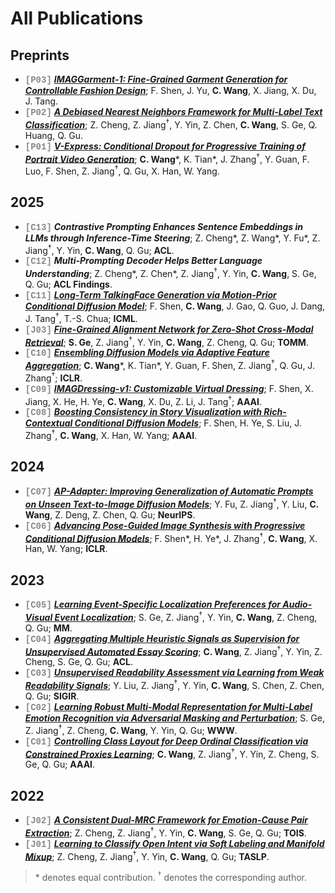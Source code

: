 # All Publications

## Preprints

- <span style="font-family: 'Courier New', Courier, monospace; color: #888;"><b>[P03]</b></span> [***IMAGGarment-1: Fine-Grained Garment Generation for Controllable Fashion Design***](https://arxiv.org/pdf/2504.13176); F. Shen, J. Yu, **C. Wang**, X. Jiang, X. Du, J. Tang.
- <span style="font-family: 'Courier New', Courier, monospace; color: #888;"><b>[P02]</b></span> [***A Debiased Nearest Neighbors Framework for Multi-Label Text Classification***](https://arxiv.org/abs/2408.03202); Z. Cheng, Z. Jiang<sup>†</sup>, Y. Yin, Z. Chen, **C. Wang**, S. Ge, Q. Huang, Q. Gu.
- <span style="font-family: 'Courier New', Courier, monospace; color: #888;"><b>[P01]</b></span> [***V-Express: Conditional Dropout for Progressive Training of Portrait Video Generation***](https://arxiv.org/abs/2406.02511); **C. Wang**\*, K. Tian\*, J. Zhang<sup>†</sup>, Y. Guan, F. Luo, F. Shen, Z. Jiang<sup>†</sup>, Q. Gu, X. Han, W. Yang.

## 2025

- <span style="font-family: 'Courier New', Courier, monospace; color: #888;"><b>[C13]</b></span> ***Contrastive Prompting Enhances Sentence Embeddings in LLMs through Inference-Time Steering***; Z. Cheng\*, Z. Wang\*, Y. Fu\*, Z. Jiang<sup>†</sup>, Y. Yin, **C. Wang**, Q. Gu; **ACL**.
- <span style="font-family: 'Courier New', Courier, monospace; color: #888;"><b>[C12]</b></span> ***Multi-Prompting Decoder Helps Better Language Understanding***; Z. Cheng\*, Z. Chen\*, Z. Jiang<sup>†</sup>, Y. Yin, **C. Wang**, S. Ge, Q. Gu; **ACL Findings**.
- <span style="font-family: 'Courier New', Courier, monospace; color: #888;"><b>[C11]</b></span> [***Long-Term TalkingFace Generation via Motion-Prior Conditional Diffusion Model***](https://openreview.net/pdf?id=aINERD9MzJ); F. Shen, **C. Wang**, J. Gao, Q. Guo, J. Dang, J. Tang<sup>†</sup>, T.-S. Chua; **ICML**.
- <span style="font-family: 'Courier New', Courier, monospace; color: #888;"><b>[J03]</b></span> [***Fine-Grained Alignment Network for Zero-Shot Cross-Modal Retrieval***](https://dl.acm.org/doi/pdf/10.1145/3722223); **S. Ge**, Z. Jiang<sup>†</sup>, Y. Yin, **C. Wang**, Z. Cheng, Q. Gu; **TOMM**.
- <span style="font-family: 'Courier New', Courier, monospace; color: #888;"><b>[C10]</b></span> [***Ensembling Diffusion Models via Adaptive Feature Aggregation***](https://arxiv.org/abs/2405.17082); **C. Wang**\*, K. Tian\*, Y. Guan, F. Shen, Z. Jiang<sup>†</sup>, Q. Gu, J. Zhang<sup>†</sup>; **ICLR**.
- <span style="font-family: 'Courier New', Courier, monospace; color: #888;"><b>[C09]</b></span> [***IMAGDressing-v1: Customizable Virtual Dressing***](https://arxiv.org/abs/2407.12705); F. Shen, X. Jiang, X. He, H. Ye, **C. Wang**, X. Du, Z. Li, J. Tang<sup>†</sup>; **AAAI**.
- <span style="font-family: 'Courier New', Courier, monospace; color: #888;"><b>[C08]</b></span> [***Boosting Consistency in Story Visualization with Rich-Contextual Conditional Diffusion Models***](https://arxiv.org/abs/2407.02482); F. Shen, H. Ye, S. Liu, J. Zhang<sup>†</sup>, **C. Wang**, X. Han, W. Yang; **AAAI**.

## 2024

- <span style="font-family: 'Courier New', Courier, monospace; color: #888;"><b>[C07]</b></span> [***AP-Adapter: Improving Generalization of Automatic Prompts on Unseen Text-to-Image Diffusion Models***](https://openreview.net/pdf?id=46V9axmOuU); Y. Fu, Z. Jiang<sup>†</sup>, Y. Liu, **C. Wang**, Z. Deng, Z. Chen, Q. Gu; **NeurIPS**.
- <span style="font-family: 'Courier New', Courier, monospace; color: #888;"><b>[C06]</b></span> [***Advancing Pose-Guided Image Synthesis with Progressive Conditional Diffusion Models***](https://doi.org/10.48550/arXiv.2310.06313); F. Shen\*, H. Ye\*, J. Zhang<sup>†</sup>, **C. Wang**, X. Han, W. Yang; **ICLR**.

## 2023

- <span style="font-family: 'Courier New', Courier, monospace; color: #888;"><b>[C05]</b></span> [***Learning Event-Specific Localization Preferences for Audio-Visual Event Localization***](https://doi.org/10.1145/3581783.3612506); S. Ge, Z. Jiang<sup>†</sup>, Y. Yin, **C. Wang**, Z. Cheng, Q. Gu; **MM**.
- <span style="font-family: 'Courier New', Courier, monospace; color: #888;"><b>[C04]</b></span> [***Aggregating Multiple Heuristic Signals as Supervision for Unsupervised Automated Essay Scoring***](https://aclanthology.org/2023.acl-long.782/); **C. Wang**, Z. Jiang<sup>†</sup>, Y. Yin, Z. Cheng, S. Ge, Q. Gu; **ACL**.
- <span style="font-family: 'Courier New', Courier, monospace; color: #888;"><b>[C03]</b></span> [***Unsupervised Readability Assessment via Learning from Weak Readability Signals***](https://dl.acm.org/doi/10.1145/3539618.3591695); Y. Liu, Z. Jiang<sup>†</sup>, Y. Yin, **C. Wang**, S. Chen, Z. Chen, Q. Gu; **SIGIR**.
- <span style="font-family: 'Courier New', Courier, monospace; color: #888;"><b>[C02]</b></span> [***Learning Robust Multi-Modal Representation for Multi-Label Emotion Recognition via Adversarial Masking and Perturbation***](https://doi.org/10.1145/3543507.3583258); S. Ge, Z. Jiang<sup>†</sup>, Z. Cheng, **C. Wang**, Y. Yin, Q. Gu; **WWW**.
- <span style="font-family: 'Courier New', Courier, monospace; color: #888;"><b>[C01]</b></span> [***Controlling Class Layout for Deep Ordinal Classification via Constrained Proxies Learning***](https://doi.org/10.1609/aaai.v37i2.25345); **C. Wang**, Z. Jiang<sup>†</sup>, Y. Yin, Z. Cheng, S. Ge, Q. Gu; **AAAI**.

## 2022

- <span style="font-family: 'Courier New', Courier, monospace; color: #888;"><b>[J02]</b></span> [***A Consistent Dual-MRC Framework for Emotion-Cause Pair Extraction***](https://doi.org/10.1145/3558548); Z. Cheng, Z. Jiang<sup>†</sup>, Y. Yin, **C. Wang**, S. Ge, Q. Gu; **TOIS**.
- <span style="font-family: 'Courier New', Courier, monospace; color: #888;"><b>[J01]</b></span> [***Learning to Classify Open Intent via Soft Labeling and Manifold Mixup***](https://doi.org/10.1109/TASLP.2022.3145308); Z. Cheng, Z. Jiang<sup>†</sup>, Y. Yin, **C. Wang**, Q. Gu; **TASLP**.

> \* denotes equal contribution. <sup>†</sup> denotes the corresponding author.
